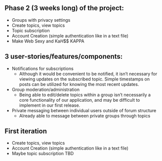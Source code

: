 ## Phase 2 (3 weeks long) of the project:
* Groups with privacy settings
* Create topics, view topics
* Topic subscription
* Account Creation (simple authentication like in a text file)
* Make Web Sexy and Ka$H$$$ KAPPA
## 3 user-stories/features/components:
* Notifications for subscriptions
  * Although it would be convenient to be notified, it isn’t necessary for viewing updates on the subscribed topic. Simple timestamps on posts can be utilized for knowing the most recent updates.
* Group moderation/administration
  * Being able to edit/delete topics within a group isn’t necessarily a core functionality of our application, and may be difficult to implement in our first release.
* Private messaging between individual users outside of forum structure
  * Already able to message between private groups through topics
## First iteration
* Create topics, view topics
* Account Creation (simple authentication like in a text file)
* Maybe topic subscription TBD
